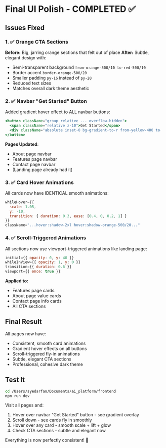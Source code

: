 # Final UI Polish - COMPLETED ✅

## Issues Fixed

### 1. ✅ Orange CTA Sections
**Before:** Big, jarring orange sections that felt out of place
**After:** Subtle, elegant design with:
- Semi-transparent background `from-orange-500/10 to-red-500/10`
- Border accent `border-orange-500/20`
- Smaller padding `py-16` instead of `py-20`
- Reduced text sizes
- Matches overall dark theme aesthetic

### 2. ✅ Navbar "Get Started" Button
Added gradient hover effect to ALL navbar buttons:
```jsx
<button className="group relative ... overflow-hidden">
  <span className="relative z-10">Get Started</span>
  <div className="absolute inset-0 bg-gradient-to-r from-yellow-400 to-orange-500 opacity-0 group-hover:opacity-100 transition-opacity duration-300"></div>
</button>
```

**Pages Updated:**
- About page navbar
- Features page navbar  
- Contact page navbar
- (Landing page already had it)

### 3. ✅ Card Hover Animations
All cards now have IDENTICAL smooth animations:
```jsx
whileHover={{ 
  scale: 1.05, 
  y: -10,
  transition: { duration: 0.3, ease: [0.4, 0, 0.2, 1] }
}}
className="...hover:shadow-2xl hover:shadow-orange-500/20..."
```

### 4. ✅ Scroll-Triggered Animations
All sections now use viewport-triggered animations like landing page:
```jsx
initial={{ opacity: 0, y: 40 }}
whileInView={{ opacity: 1, y: 0 }}
transition={{ duration: 0.6 }}
viewport={{ once: true }}
```

**Applied to:**
- Features page cards
- About page value cards
- Contact page info cards
- All CTA sections

## Final Result

All pages now have:
- Consistent, smooth card animations
- Gradient hover effects on all buttons
- Scroll-triggered fly-in animations
- Subtle, elegant CTA sections
- Professional, cohesive dark theme

## Test It

```bash
cd /Users/syedarfan/Documents/ai_platform/frontend
npm run dev
```

Visit all pages and:
1. Hover over navbar "Get Started" button - see gradient overlay
2. Scroll down - see cards fly in smoothly
3. Hover over any card - smooth scale + lift + glow
4. Check CTA sections - subtle and elegant now

Everything is now perfectly consistent! 🎯

